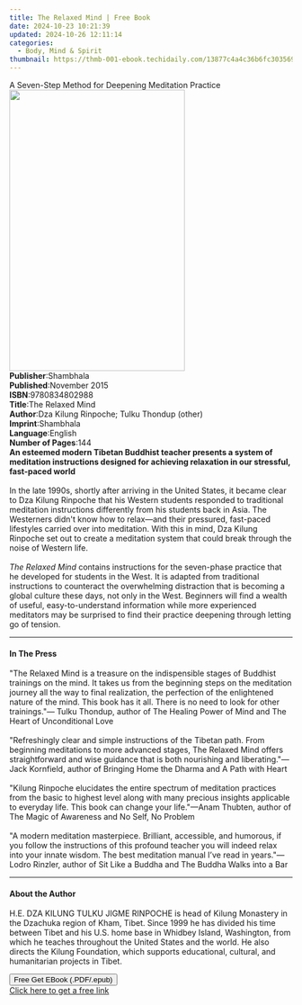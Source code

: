 ```yaml
---
title: The Relaxed Mind | Free Book
date: 2024-10-23 10:21:39
updated: 2024-10-26 12:11:14
categories:
  - Body, Mind & Spirit
thumbnail: https://thmb-001-ebook.techidaily.com/13877c4a4c36b6fc30356952d4c24e913ac8f6655bd310504f10cafeb4c94877.jpg
---
```

<main id="book-container">
  <div class="flex flex-col">
    <div class="book-brief flex-1 py-6 px-4 sm:p-6 md:py-10 md:px-8">
      <!-- brief-->
      <div class="book-brief-main">
        A Seven-Step Method for Deepening Meditation Practice
      </div>
    </div>
    <div
      class="book-meta-info flex-1 grid gap-4 col-start-1 col-end-3 row-start-1 sm:mb-6 sm:grid-cols-4 lg:gap-6 lg:col-start-2 lg:row-end-6 lg:row-span-6 lg:mb-0"
    >
      <div
        class="book-meta-info-left place-content-center mt-4 p-4 text-sm leading-6 col-start-2 col-span-2 dark:text-slate-400"
      >
        <img
          class="w-full h-500 object-cover rounded-lg sm:h-255 sm:col-span-2 lg:col-span-full"
          src="https://img-001-ebook.techidaily.com/390dd5695d5289ab444a67930afd59b8efd722242c284d3e7b89a27671050a77.jpg"
          alt=""
          width="312"
          height="500"
        />
      </div>
      <div
        class="book-meta-info-right mt-2 col-start-1 row-start-2 col-span-3 self-center"
      >
        <!-- meta data  -->
        <div class="flex flex-col px-4 md:px-8">
          <div class="flex-1">
            <strong>Publisher</strong>:<span class="px-2">Shambhala</span>
          </div>
          <div class="flex-1">
            <strong>Published</strong>:<span class="px-2">November 2015</span>
          </div>
          <div class="flex-1">
            <strong>ISBN</strong>:<span class="px-2">9780834802988</span>
          </div>
          <div class="flex-1">
            <strong>Title</strong>:<span class="px-2">The Relaxed Mind</span>
          </div>
          <div class="flex-1">
            <strong>Author</strong>:<span class="px-2"
              >Dza Kilung Rinpoche; Tulku Thondup (other)</span
            >
          </div>
          <div class="flex-1">
            <strong>Imprint</strong>:<span class="px-2">Shambhala</span>
          </div>
          <div class="flex-1">
            <strong>Language</strong>:<span class="px-2">English</span>
          </div>
          <div class="flex-1">
            <strong>Number of Pages</strong>:<span class="px-2">144</span>
          </div>
        </div>
      </div>
    </div>
    <div class="book-description flex-1 py-6 px-4 sm:p-6 md:py-10 md:px-8">
      <div class="book-description-main">
        <div accordion-content="" id="description">
          <b
            >An esteemed modern Tibetan Buddhist teacher presents a system of
            meditation instructions designed for achieving relaxation in our
            stressful, fast-paced world</b
          ><br /><br />In the late 1990s, shortly after arriving in the United
          States, it became clear to Dza Kilung Rinpoche that his Western
          students responded to traditional meditation instructions differently
          from his students back in Asia. The Westerners didn't know how to
          relax—and their pressured, fast-paced lifestyles carried over into
          meditation. With this in mind,&nbsp;Dza Kilung Rinpoche set out to
          create a meditation system that could break through the noise of
          Western life.<br /><br /><i>The Relaxed Mind</i>&nbsp;contains
          instructions for the seven-phase practice that he&nbsp;developed for
          students in the West. It is adapted from traditional instructions to
          counteract the overwhelming distraction that is becoming a global
          culture these days, not only in the West. Beginners will find a wealth
          of useful, easy-to-understand information while&nbsp;more experienced
          meditators may be surprised to find their practice deepening through
          letting go of tension.
        </div>
        <div class="accordion-fader"></div>
      </div>
    </div>
    <div class="book-excerpts flex-1 py-6 px-4 sm:p-6 md:py-10 md:px-8">
      <!-- excerpts-->
      <div class="book-excerpts-main">
        <hr />
        <h4 class="placeholder placeholder-heading">
          <span>In The Press</span>
        </h4>
        <p>
          "The Relaxed Mind is a treasure on the indispensible stages of
          Buddhist trainings on the mind. It takes us from the beginning steps
          on the meditation journey all the way to final realization, the
          perfection of the enlightened nature of the mind. This book has it
          all. There is no need to look for other trainings."— Tulku Thondup,
          author of The Healing Power of Mind and The Heart of Unconditional
          Love<br /><br />"Refreshingly clear and simple instructions of the
          Tibetan path. From beginning meditations to more advanced stages, The
          Relaxed Mind offers straightforward and wise guidance that is both
          nourishing and liberating."—Jack Kornfield, author of Bringing Home
          the Dharma and A Path with Heart<br /><br />"Kilung Rinpoche
          elucidates the entire spectrum of meditation practices from the basic
          to highest level along with many precious insights applicable to
          everyday life. This book can change your life."—Anam Thubten, author
          of The Magic of Awareness and No Self, No Problem<br /><br />"A modern
          meditation masterpiece. Brilliant, accessible, and humorous, if you
          follow the instructions of this profound teacher you will indeed relax
          into your innate wisdom. The best meditation manual I’ve read in
          years."—Lodro Rinzler, author of Sit Like a Buddha and The Buddha
          Walks into a Bar
        </p>
      </div>
    </div>
    <div class="book-about-author flex-1 py-6 px-4 sm:p-6 md:py-10 md:px-8">
      <!-- about author-->
      <div class="book-main-author-main">
        <hr />
        <h4 class="placeholder placeholder-heading">
          <span>About the Author</span>
        </h4>
        <p>
          H.E. DZA KILUNG TULKU JIGME RINPOCHE is head of Kilung Monastery in
          the Dzachuka region of Kham, Tibet. Since 1999 he has divided his time
          between Tibet and his U.S. home base in Whidbey Island, Washington,
          from which he teaches throughout the United States and the world. He
          also directs the Kilung Foundation, which supports educational,
          cultural, and humanitarian projects in Tibet.
        </p>
      </div>
    </div>
    <div class="book-free-get flex-1 py-6 px-4 sm:p-6 md:py-10 md:px-8">
      <button
        id="btn-free-get"
        class="bg-blue-500 hover:bg-blue-700 text-white font-bold py-2 px-4 rounded"
      >
        Free Get EBook (.PDF/.epub)
      </button>
      <div id="countdown-display" class="px-2 text-lg mt-2"></div>
      <a
        id="free-link"
        class="hidden bg-blue-500 hover:bg-blue-700 text-white font-bold py-2 px-4 rounded"
        href="https://www.ebooks.com/en-us/book/95543850/the-relaxed-mind/dza-kilung-rinpoche/"
        target="_blank"
        >Click here to get a free link</a
      >
    </div>
    <script>
      let countdownTime = 0;
      let countdownInterval = null;
      document
        .getElementById('btn-free-get')
        .addEventListener('click', startCountdown);
      function startCountdown() {
        countdownTime = new Date().getTime() + 60000 * 3;
        countdownInterval = setInterval(updateCountdown, 1000);
        document.getElementById('btn-free-get').disabled = true;
        document
          .getElementById('btn-free-get')
          .classList.add('bg-gray-500', 'cursor-not-allowed');
      }
      function updateCountdown() {
        let currentTime = new Date().getTime();
        let timeLeft = countdownTime - currentTime;
        let secondsLeft = Math.floor(timeLeft / 1000);
        document.getElementById('countdown-display').innerHTML =
          `Remaining time: ${secondsLeft} seconds.`;
        if (secondsLeft <= 0) {
          clearInterval(countdownInterval);
          document.getElementById('btn-free-get').classList.add('hidden');
          document.getElementById('free-link').classList.remove('hidden');
          document.getElementById('countdown-display').innerHTML = '';
        }
      }
    </script>
  </div>
</main>
